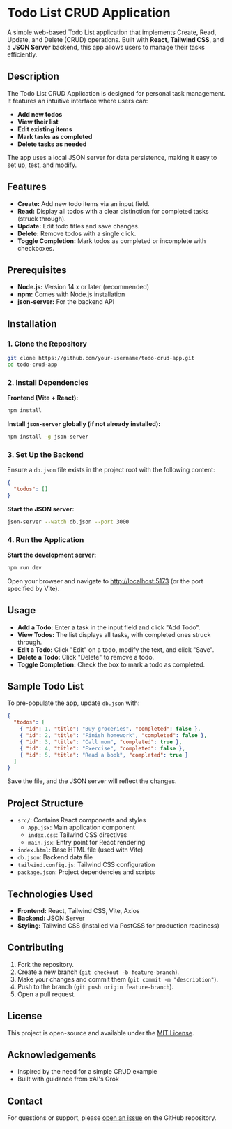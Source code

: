# Todo List CRUD Application

A simple web-based Todo List application that implements Create, Read, Update, and Delete (CRUD) operations. Built with **React**, **Tailwind CSS**, and a **JSON Server** backend, this app allows users to manage their tasks efficiently.

## Description

The Todo List CRUD Application is designed for personal task management. It features an intuitive interface where users can:

- **Add new todos**
- **View their list**
- **Edit existing items**
- **Mark tasks as completed**
- **Delete tasks as needed**

The app uses a local JSON server for data persistence, making it easy to set up, test, and modify.

## Features

- **Create:** Add new todo items via an input field.
- **Read:** Display all todos with a clear distinction for completed tasks (struck through).
- **Update:** Edit todo titles and save changes.
- **Delete:** Remove todos with a single click.
- **Toggle Completion:** Mark todos as completed or incomplete with checkboxes.

## Prerequisites

- **Node.js:** Version 14.x or later (recommended)
- **npm:** Comes with Node.js installation
- **json-server:** For the backend API

## Installation

### 1. Clone the Repository

```bash
git clone https://github.com/your-username/todo-crud-app.git
cd todo-crud-app
```

### 2. Install Dependencies

**Frontend (Vite + React):**
```bash
npm install
```

**Install `json-server` globally (if not already installed):**
```bash
npm install -g json-server
```

### 3. Set Up the Backend

Ensure a `db.json` file exists in the project root with the following content:
```json
{
  "todos": []
}
```

**Start the JSON server:**
```bash
json-server --watch db.json --port 3000
```

### 4. Run the Application

**Start the development server:**
```bash
npm run dev
```

Open your browser and navigate to [http://localhost:5173](http://localhost:5173) (or the port specified by Vite).

## Usage

- **Add a Todo:** Enter a task in the input field and click "Add Todo".
- **View Todos:** The list displays all tasks, with completed ones struck through.
- **Edit a Todo:** Click "Edit" on a todo, modify the text, and click "Save".
- **Delete a Todo:** Click "Delete" to remove a todo.
- **Toggle Completion:** Check the box to mark a todo as completed.

## Sample Todo List

To pre-populate the app, update `db.json` with:

```json
{
  "todos": [
    { "id": 1, "title": "Buy groceries", "completed": false },
    { "id": 2, "title": "Finish homework", "completed": false },
    { "id": 3, "title": "Call mom", "completed": true },
    { "id": 4, "title": "Exercise", "completed": false },
    { "id": 5, "title": "Read a book", "completed": true }
  ]
}
```

Save the file, and the JSON server will reflect the changes.

## Project Structure

- `src/`: Contains React components and styles
  - `App.jsx`: Main application component
  - `index.css`: Tailwind CSS directives
  - `main.jsx`: Entry point for React rendering
- `index.html`: Base HTML file (used with Vite)
- `db.json`: Backend data file
- `tailwind.config.js`: Tailwind CSS configuration
- `package.json`: Project dependencies and scripts

## Technologies Used

- **Frontend:** React, Tailwind CSS, Vite, Axios
- **Backend:** JSON Server
- **Styling:** Tailwind CSS (installed via PostCSS for production readiness)

## Contributing

1. Fork the repository.
2. Create a new branch (`git checkout -b feature-branch`).
3. Make your changes and commit them (`git commit -m "description"`).
4. Push to the branch (`git push origin feature-branch`).
5. Open a pull request.

## License

This project is open-source and available under the [MIT License](LICENSE).

## Acknowledgements

- Inspired by the need for a simple CRUD example
- Built with guidance from xAI's Grok

## Contact

For questions or support, please [open an issue](https://github.com/your-username/todo-crud-app/issues) on the GitHub repository.
